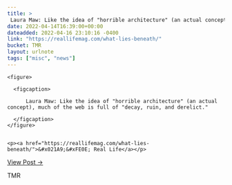 ```yaml
---
title: > 
 Laura Maw: Like the idea of "horrible architecture" (an actual concept), much of the web is full of "decay, ruin, and derelict."
date: 2022-04-14T16:39:00+00:00
dateadded: 2022-04-16 23:10:16 -0400
link: "https://reallifemag.com/what-lies-beneath/"
bucket: TMR
layout: urlnote
tags: ["misc", "news"]
--- 
```




  
    
  

  
    <figure>
      
      <figcaption>
        
          Laura Maw: Like the idea of "horrible architecture" (an actual concept), much of the web is full of "decay, ruin, and derelict."
        
      </figcaption>
    </figure>

    
    <p><a href="https://reallifemag.com/what-lies-beneath/">&#x021A9;&#xFE0E; Real Life</a></p>
    
  
  <p><a href="https://themorningnews.org/p/much-of-the-internet-is-full-of-decay-ruin-and-derelict">View Post &rarr;</a></p>



 <!-- end excerpt --> 
<div class='bucket'><a class='internal-link' src='_notes/buckets/TMR'>TMR</a></div> 
